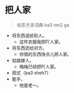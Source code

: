 # 把人家
> 如东方言词典
 ba3 ren2 ga
- 将东西送给别人。
  - 这件衣服我把吖人家。
- 将东西还给对方。
  - 你借的东西快点儿把人家。
- 姑娘嫁人。
  - 梅梅已经把吖人家。
- 把式（ba3 sheh7）
- 能手。
  - 他是老～。
